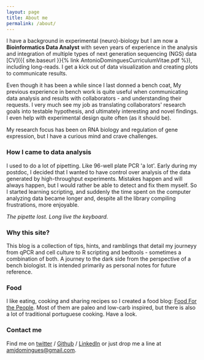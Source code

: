 ```yaml
---
layout: page
title: About me
permalink: /about/
---
```


I have a background in experimental (neuro)-biology but I am now a __Bioinformatics Data Analyst__ with seven years of experience in the analysis and integration of multiple types of next generation sequencing (NGS) data [CV]({{ site.baseurl }}{% link AntonioDominguesCurriculumVitae.pdf %}), including long-reads. I get a kick out of data visualization and creating plots to communicate results.

Even though it has been a while since I last donned a bench coat, My previous experience in bench work is quite useful when communicating data analysis and results with collaborators - and understanding their requests. I very much see my job as translating collaborators' research goals into testable hypothesis, and ultimately interesting and novel findings. I even help with experimental design quite often (as it should be).

My research focus has been on RNA biology and regulation of gene expression, but I have a curious mind and crave challenges. 


### How I came to data analysis

I used to do a lot of pipetting. Like 96-well plate PCR 'a lot'. Early during my postdoc, I decided that I wanted to have control over analysis of the data generated by high-throughput experiments. Mistakes happen and will always happen, but I would rather be able to detect and fix them myself. So I started learning scripting, and suddenly the time spent on the computer analyzing data became longer and, despite all the library compiling frustrations, more enjoyable.

_The pipette lost. Long live the keyboard._


### Why this site?

This blog is a collection of tips, hints, and ramblings that detail my journeyy from qPCR and cell culture to R scripting and bedtools - sometimes a combination of both. A journey to the dark side from the perspective of a bench biologist. It is intended primarily as personal notes for future reference.


### Food

I like eating, cooking and sharing recipes so I created a food blog: [Food For the People](http://weekendfamily.github.io/foodforthepeople). Most of them are paleo and low-carb inspired, but there is also a lot of traditional portuguese cooking. Have a look.


### Contact me

Find me on [twitter][twitter] / [Github][github] / [LinkedIn][linkedin] or just drop me a line at 
[amjdomingues@gmail.com](amjdomingues@gmail.com).


[github]: https://github.com/adomingues
[twitter]: https://twitter.com/keyboardpipette
[linkedin]: https://www.linkedin.com/in/antonio-domingues/
